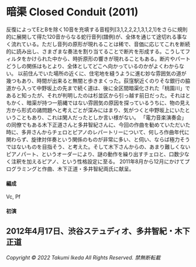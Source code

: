# 暗渠 Closed Conduit (2011)

反復によってEとBを除く10音を充填する音程列[3,1,2,2,2,1,3,1,2,1]をさらに規則的に展開して得た120音からなる蛇行音列(譜例)が、全体を通じて途切れる事なく流れている。ただし音列の原形が現れることは稀で、音価に応じてこれを断続的に読み出し、さまざまな奏法を割り当てることで断片を形成する。こうしてフィルタをかけられた中から、時折原形の響きが現れることもある。断片やパートどうしの関係はもとより、全体としてどこへ向かっているのかがよくわからない。
以前住んでいた場所の近くに、住宅地を縫うように進む妙な雰囲気の道が幾つもあり、時間が出来ると無闇と歩きまくった。荻窪駅近くのりそな銀行の脇道から入って中野坂上の先まで続く道は、後に全区間暗渠化された「桃園川」であると知ったが、それが判明したのは杉並区から引っ越す前日だった。それはともかく、暗渠が持つ一筋縄ではない雰囲気の原因を探っているうちに、物の見え方から形式の諸問題へと考えごとが深みにはまり、気がつくと中野坂上にいたということもあり、これは閑人だったとしか言い様がない。
「電力音楽演奏会」の同僚でもある木下正道さんと多井智紀さんに、今回の作曲を勧めていただいた時に、多井さんからチェロとピアノのレパートリーについて、何しろ作曲年代に関わらず、旋律対伴奏という関係のものが非常に多い、と伺い、ならば極力そうではないものを目指そう、と考えた。そして木下さんからの、あまり難しくないピアノパート、というオーダーにより、謎の動作を繰り出すチェロと、口数少なく注釈を加えるピアノ、という性格設定に至る。
2011年8月から12月にかけてプログラミングと作曲、木下正道・多井智紀両氏に献呈。

#### 編成
Vc, Pf
#### 初演
2012年4月17日、渋谷ステュディオ、多井智紀・木下正道
---
*Copyright © 2022 Takumi Ikeda All Rights Reserved. 禁無断転載*